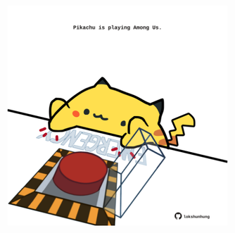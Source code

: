 <!-- built at 20/07/2024, 03:00:42 UTC -->
<p align="center">
  <img width="500" height="500" src="./ReadmeImage.svg">
</p>
